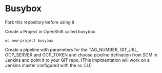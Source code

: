 # Busybox
Fork this repository before using it.

Create a Project in OpenShift called busybox

```
oc new-project busybox
```

Create a pipeline with parameters for the TAG_NUMBER, GIT_URL, OCP_SERVER and OCP_TOKEN and choose pipeline defination from SCM in Jenkins and point it to your GIT repo. (This implmentation will work on a Jenkins master configured with the oc CLI)
